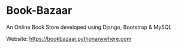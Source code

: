 # Book-Bazaar
 An Online Book Store developed using Django, Bootstrap & MySQL

Website: https://bookbazaar.pythonanywhere.com
